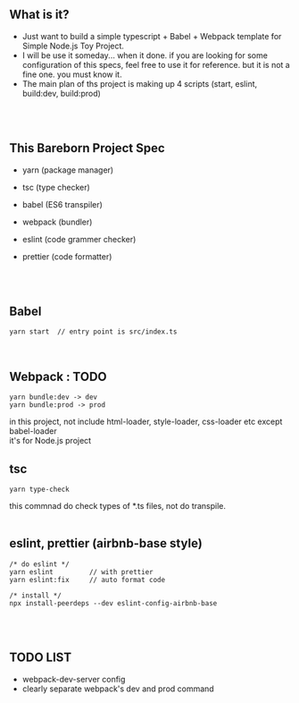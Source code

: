 ## What is it?

- Just want to build a simple typescript + Babel + Webpack template for Simple Node.js Toy Project.
- I will be use it someday... when it done. if you are looking for some configuration of this specs, feel free to use it for reference. but it is not a fine one. you must know it.
- The main plan of ths project is making up 4 scripts (start, eslint, build:dev, build:prod)

<br/><br/>

## This Bareborn Project Spec

- yarn (package manager)

- tsc (type checker)

- babel (ES6 transpiler)

- webpack (bundler)

- eslint (code grammer checker)

- prettier (code formatter)

<br/><br/>

## Babel
```
yarn start  // entry point is src/index.ts
```

<br/>


## Webpack : TODO

```
yarn bundle:dev -> dev 
yarn bundle:prod -> prod
```

in this project, not include html-loader, style-loader, css-loader etc except babel-loader <br/>
it's for Node.js project
<br/>

## tsc

```
yarn type-check
```

this commnad do check types of *.ts files, not do transpile.<br/>
<br/>

## eslint, prettier (airbnb-base style)

```
/* do eslint */
yarn eslint         // with prettier
yarn eslint:fix     // auto format code

/* install */
npx install-peerdeps --dev eslint-config-airbnb-base
```



<br/><br/>

## TODO LIST

* webpack-dev-server config
* clearly separate webpack's dev and prod command
